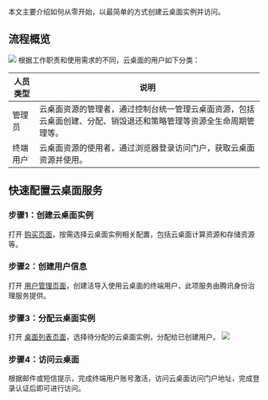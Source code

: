 本文主要介绍如何从零开始，以最简单的方式创建云桌面实例并访问。
## 流程概览
![](https://main.qcloudimg.com/raw/192c358da8f2adb678b18729383a2af7.png)
根据工作职责和使用需求的不同，云桌面的用户如下分类：

| 人员类型    | 说明        |   
| ----------------- | --------------- |
|管理员 |云桌面资源的管理者，通过控制台统一管理云桌面资源，包括云桌面创建、分配、销毁退还和策略管理等资源全生命周期管理等。 | 
| 终端用户 | 云桌面资源的使用者，通过浏览器登录访问门户，获取云桌面资源并使用。| 

## 快速配置云桌面服务
### 步骤1：创建云桌面实例
打开 [购买页面](链接跳转)，按需选择云桌面实例相关配置，包括云桌面计算资源和存储资源等。

### 步骤2：创建用户信息
打开 [用户管理页面](链接跳转)，创建活导入使用云桌面的终端用户，此项服务由腾讯身份治理服务提供。

### 步骤3：分配云桌面实例
打开 [桌面列表页面](链接跳转)，选择待分配的云桌面实例，分配给已创建用户。
![](https://main.qcloudimg.com/raw/c5408ea8eb1e7f869f29583928c8f49d.png)

### 步骤4：访问云桌面
根据邮件或短信提示，完成终端用户账号激活，访问云桌面访问门户地址，完成登录认证后即可进行访问。
